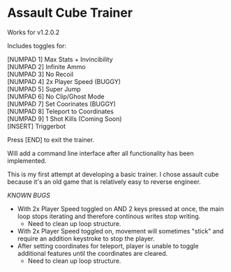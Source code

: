 # Assault Cube Trainer
Works for v1.2.0.2

Includes toggles for:

[NUMPAD 1] Max Stats + Invincibility  
[NUMPAD 2] Infinite Ammo  
[NUMPAD 3] No Recoil  
[NUMPAD 4] 2x Player Speed (BUGGY)  
[NUMPAD 5] Super Jump  
[NUMPAD 6] No Clip/Ghost Mode  
[NUMPAD 7] Set Coorinates (BUGGY)  
[NUMPAD 8] Teleport to Coordinates  
[NUMPAD 9] 1 Shot Kills (Coming Soon)  
[INSERT]   Triggerbot  

Press [END] to exit the trainer.

Will add a command line interface after all functionality has been implemented.

This is my first attempt at developing a basic trainer. I chose assault cube because it's an old game that is relatively easy to reverse engineer.

*KNOWN BUGS*
- With 2x Player Speed toggled on AND 2 keys pressed at once, the main loop stops iterating and therefore continous writes stop writing.
    - Need to clean up loop structure.
- With 2x Player Speed toggled on, movement will sometimes "stick" and require an addition keystroke to stop the player.
- After setting coordinates for teleport, player is unable to toggle additional features until the coordinates are cleared.
    - Need to clean up loop structure.
